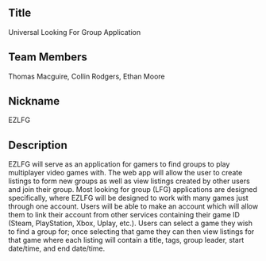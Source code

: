 ## Title
Universal Looking For Group Application

## Team Members
Thomas Macguire, Collin Rodgers, Ethan Moore

## Nickname
EZLFG

## Description
EZLFG will serve as an application for gamers to find groups to play multiplayer video games with. The web app will allow the user to create listings to form new groups as well as view listings created by other users and join their group. Most looking for group (LFG) applications are designed specifically, where EZLFG will be designed to work with many games just through one account. Users will be able to make an account which will allow them to link their account from other services containing their game ID (Steam, PlayStation, Xbox, Uplay, etc.). Users can select a game they wish to find a group for; once selecting that game they can then view listings for that game where each listing will contain a title, tags, group leader, start date/time, and end date/time.